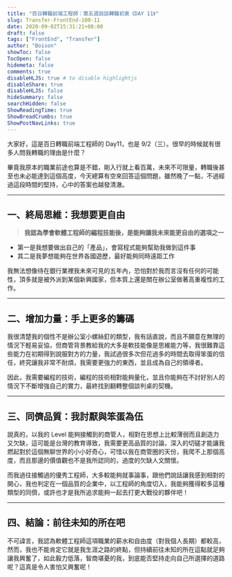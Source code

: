 ```yaml
---
title: "百日轉職前端工程師：第五週談談轉職初衷《DAY 11》"
slug: Transfer-FrontEnd-100-11
date: 2020-09-02T15:31:21+08:00
draft: false
tags: ["FrontEnd", "Transfer"]
author: "Boison"
showToc: false
TocOpen: false
hidemeta: false
comments: true
disableHLJS: true # to disable highlightjs
disableShare: true
disableHLJS: false
hideSummary: false
searchHidden: false
ShowReadingTime: true
ShowBreadCrumbs: true
ShowPostNavLinks: true
---
```


大家好，這是百日轉職前端工程師的 Day11，也是 9/2（三）。很早的時候就有很多人問我轉職的理由是什麼？

畢竟我原本的職業前途也算是不錯，剛入行就上看百萬，未來不可限量，轉職後甚至也未必能達到這個高度，今天總算有空來回答這個問題，雖然晚了一點，不過經過這段時間的堅持，心中的答案也越發清澈。

---

## 一、終局思維：我想要更自由

> **我認為學會軟體工程師的編程技能後，是能夠讓我未來能更自由的選項之一**

- 第一是我想要做出自己的「產品」，會寫程式能夠幫助我做到這件事
- 其二是我夢想能夠在世界各國遊歷，最好能夠同時遠距工作

我無法想像待在銀行業裡我未來可見的五年內，恐怕對於我而言沒有任何的可能性，頂多就是被外派到某個新興國家，但本質上還是關在辦公室做著高重複性的工作。

---

## 二、增加力量：手上更多的籌碼

我很清楚我的個性不是辦公室小螺絲釘的類型，我有話直說，而且不願意在無理的情況下輕易妥協，但商管背景教給我的大多是軟技能像是思維能力等，我很難靠這些能力在初期得到說服對方的力量，我試過很多次但花過多的時間去取得笨蛋的信任，終究讓我非常不耐煩，我需要更強力的東西，並且成為自己的領導者。

因此，我需要編程的技術，編程的技術相對能夠量化，並且你能夠在不討好別人的情況下不斷增強自己的實力，最終找到翻轉整個談判桌的契機。

---

## 三、同儕品質：我討厭與笨蛋為伍

說真的，以我的 Level 能夠接觸到的商管人，相對在思想上比較薄弱而且創造力又欠缺，這可能是台灣的教育導致，我需要更高品質的討論，深入的切磋才能讓我燃起對於這個無聊世界的小小好奇心，可惜以我在商管圈的天份，我爬不上那個高度，而且那邊的價值觀也不是我所認同的，過度的欠缺人文關懷。

而我過往接觸過的優秀工程師，大多較能夠就事論事，跟他們說話讓我感到相對的開心，我也判定在一個品質的企業中，以工程師的角度切入，我能夠獲得較多這種類型的同儕，或許也才是我所追求能夠一起去打更大戰役的夥伴吧！

---

## 四、結論：前往未知的所在吧

不可諱言，我認為軟體工程師這項職業的薪水和自由度（對我個人長期）都較高，然而，我也不能肯定它就是我生涯之路的終點，但持續前往未知的所在這點就足夠讓我興奮了，如此毅力低落，智商堪憂的我，到底能否堅持走向自己所選擇的道路呢？這真是令人害怕又興奮呢！

